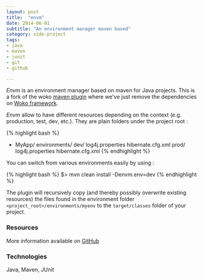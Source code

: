 ```yaml
---
layout: post
title:  "envm"
date: 2014-06-01
subtitle: "An environment manager maven based"
category: side-project
tags:
- java
- maven
- junit
- git
- github

---
```


_Envm_ is an environment manager based on maven for Java projects. 
This is a fork of the woko [maven plugin](https://github.com/pojosontheweb/woko/tree/develop/wmaven) 
where we've just remove the dependencies on [Woko framework](http://www.pojosontheweb.com/).

_Envm_ allow to have different resources depending on the context (e.g. production, test, dev, etc.). 
They are plain folders under the project root :

{% highlight bash %}
* MyApp/
    environments/
        dev/
            log4j.properties
            hibernate.cfg.xml
        prod/
            log4j.properties
            hibernate.cfg.xml
{% endhighlight %}

You can switch from various environments easily by using :

{% highlight bash %}
$> mvn clean install -Denvm.env=dev
{% endhighlight %}

The plugin will recursively copy (and thereby possibly overwrite existing resources) the files found in 
the environment folder ```<project_root>/environments/myenv``` to the ```target/classes``` folder of your project.

### Resources

More information available on [GitHub](https://github.com/boissonnat/envm) 

### Technologies

Java, Maven, JUnit